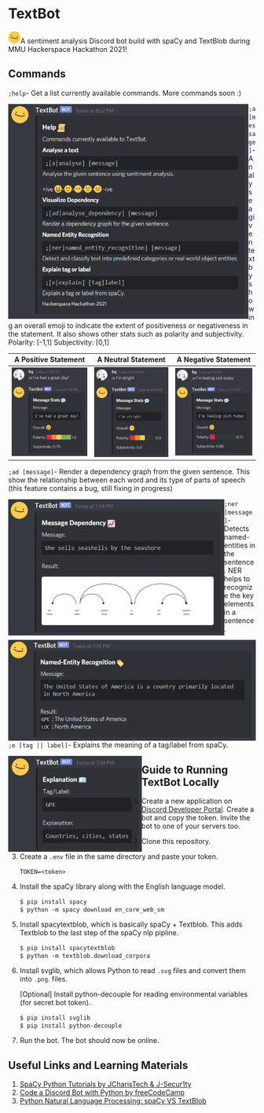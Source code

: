 # TextBot
<img src="assets/ditto.PNG" alt="emoji" height="25">A sentiment analysis Discord bot build with spaCy and TextBlob during MMU Hackerspace Hackathon 2021! 



## Commands

`;help`- Get a list currently available commands. More commands soon :)

<img src="assets/ss-help.PNG" alt="help menu" style="zoom:70%;" align="left" />

`;a [message]`- Analyse a given text by showing an overall emoji to indicate the extent of positiveness or negativeness in the statement. It also shows other stats such as polarity and subjectivity.
Polarity: [-1,1] 
Subjectivity: [0,1]

| A Positive Statement                                     | A Neutral Statement                                       | A Negative Statement                                      |
| -------------------------------------------------------- | --------------------------------------------------------- | --------------------------------------------------------- |
| <img src="assets/ss-a.PNG" alt="a1" style="zoom:70%;"> | <img src="assets/ss-a3.PNG" alt="a3" style="zoom:70%;"> | <img src="assets/ss-a2.PNG" alt="a2" style="zoom:70%;"> |

`;ad [message]`- Render a dependency graph from the given sentence. This show the relationship between each word and its type of parts of speech (this feature contains a bug, still fixing in progress)

<img src="assets/ss-ad.PNG" alt="Dependency" style="zoom:70%;" align="left" />

`;ner [message]`- Detects named-entities in the sentence. NER helps to recognize the key elements in a sentence.

<img src="assets/ss-ner.PNG" alt="named entity recognition" style="zoom:70%;" align="left" />

`;e [tag || label]`- Explains the meaning of a tag/label from spaCy.

<img src="assets/ss-e.PNG" alt="explain a tag" style="zoom:70%;" align="left" />



## Guide to Running TextBot Locally

1. Create a new application on [Discord Developer Portal](https://discord.com/developers/applications). Create a bot and copy the token. Invite the bot to one of your servers too.

2. Clone this repository.

3. Create a `.env` file in the same directory and paste your token.

   ```
   TOKEN=<token>
   ```

4. Install the spaCy library along with the English language model.

   ```
   $ pip install spacy
   $ python -m spacy download en_core_web_sm
   ```

5. Install spacytextblob, which is basically spaCy + Textblob. This adds Textblob to the last step of the spaCy nlp pipline.

   ```
   $ pip install spacytextblob   
   $ python -m textblob.download_corpora
   ```

6. Install svglib, which allows Python to read `.svg` files and convert them into `.png`. files.

   [Optional] Install python-decouple for reading environmental variables (for secret bot token).

   ```
   $ pip install svglib
   $ pip install python-decouple 
   ```

7. Run the bot. The bot should now be online. 



## Useful Links and Learning Materials

1. [SpaCy Python Tutorials by JCharisTech & J-Secur1ty](https://youtube.com/playlist?list=PLJ39kWiJXSiz1LK8d_fyxb7FTn4mBYOsD)
2. [Code a Discord Bot with Python by freeCodeCamp](https://www.youtube.com/watch?v=SPTfmiYiuok)
3. [Python Natural Language Processing: spaCy VS TextBlob](https://python.libhunt.com/compare-spacy-vs-textblob)

